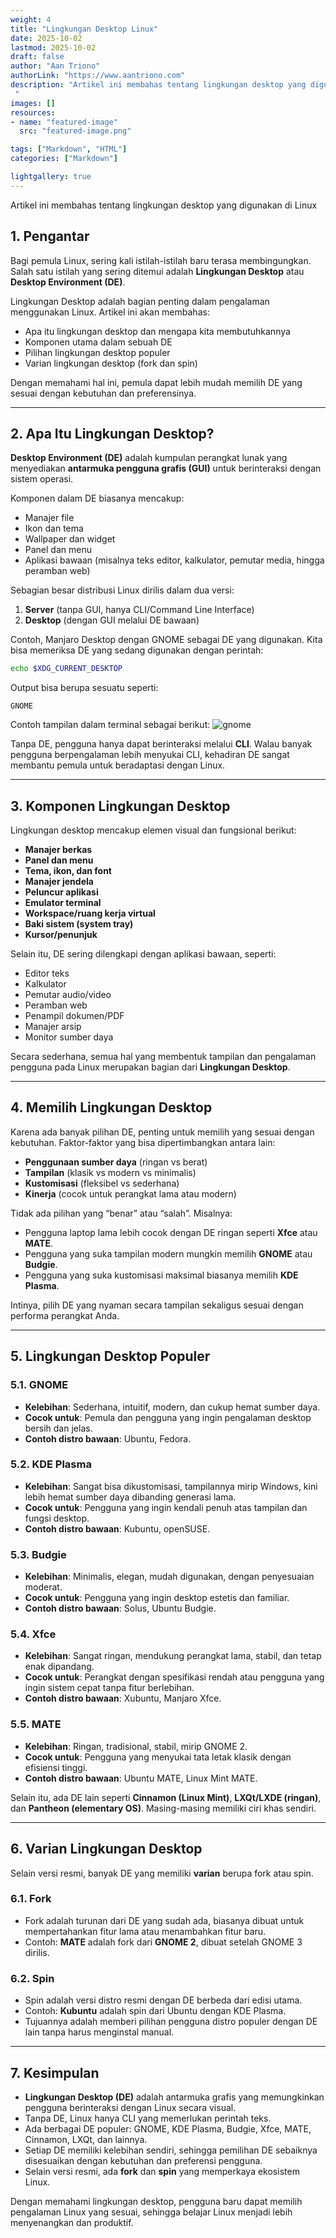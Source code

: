 ```yaml
---
weight: 4
title: "Lingkungan Desktop Linux"
date: 2025-10-02
lastmod: 2025-10-02
draft: false
author: "Aan Triono"
authorLink: "https://www.aantriono.com"
description: "Artikel ini membahas tentang lingkungan desktop yang digunakan di Linux
 "
images: []
resources:
- name: "featured-image"
  src: "featured-image.png"

tags: ["Markdown", "HTML"]
categories: ["Markdown"]

lightgallery: true
---
```


Artikel ini membahas tentang lingkungan desktop yang digunakan di Linux

<!--more-->


## 1. Pengantar
Bagi pemula Linux, sering kali istilah-istilah baru terasa membingungkan. Salah satu istilah yang sering ditemui adalah **Lingkungan Desktop** atau **Desktop Environment (DE)**.  

Lingkungan Desktop adalah bagian penting dalam pengalaman menggunakan Linux. Artikel ini akan membahas:
- Apa itu lingkungan desktop dan mengapa kita membutuhkannya  
- Komponen utama dalam sebuah DE  
- Pilihan lingkungan desktop populer  
- Varian lingkungan desktop (fork dan spin)  

Dengan memahami hal ini, pemula dapat lebih mudah memilih DE yang sesuai dengan kebutuhan dan preferensinya.

---

## 2. Apa Itu Lingkungan Desktop?
**Desktop Environment (DE)** adalah kumpulan perangkat lunak yang menyediakan **antarmuka pengguna grafis (GUI)** untuk berinteraksi dengan sistem operasi.  

Komponen dalam DE biasanya mencakup:
- Manajer file  
- Ikon dan tema  
- Wallpaper dan widget  
- Panel dan menu  
- Aplikasi bawaan (misalnya teks editor, kalkulator, pemutar media, hingga peramban web)  

Sebagian besar distribusi Linux dirilis dalam dua versi:
1. **Server** (tanpa GUI, hanya CLI/Command Line Interface)  
2. **Desktop** (dengan GUI melalui DE bawaan)  

Contoh, Manjaro Desktop dengan GNOME sebagai DE yang digunakan. Kita bisa memeriksa DE yang sedang digunakan dengan perintah:

```bash
echo $XDG_CURRENT_DESKTOP
```

Output bisa berupa sesuatu seperti:  
```
GNOME
```
Contoh tampilan dalam terminal sebagai berikut:
![gnome](gnome.png)

Tanpa DE, pengguna hanya dapat berinteraksi melalui **CLI**. Walau banyak pengguna berpengalaman lebih menyukai CLI, kehadiran DE sangat membantu pemula untuk beradaptasi dengan Linux.

---

## 3. Komponen Lingkungan Desktop
Lingkungan desktop mencakup elemen visual dan fungsional berikut:

- **Manajer berkas**  
- **Panel dan menu**  
- **Tema, ikon, dan font**  
- **Manajer jendela**  
- **Peluncur aplikasi**  
- **Emulator terminal**  
- **Workspace/ruang kerja virtual**  
- **Baki sistem (system tray)**  
- **Kursor/penunjuk**  

Selain itu, DE sering dilengkapi dengan aplikasi bawaan, seperti:
- Editor teks  
- Kalkulator  
- Pemutar audio/video  
- Peramban web  
- Penampil dokumen/PDF  
- Manajer arsip  
- Monitor sumber daya  

Secara sederhana, semua hal yang membentuk tampilan dan pengalaman pengguna pada Linux merupakan bagian dari **Lingkungan Desktop**.

---

## 4. Memilih Lingkungan Desktop
Karena ada banyak pilihan DE, penting untuk memilih yang sesuai dengan kebutuhan. Faktor-faktor yang bisa dipertimbangkan antara lain:
- **Penggunaan sumber daya** (ringan vs berat)  
- **Tampilan** (klasik vs modern vs minimalis)  
- **Kustomisasi** (fleksibel vs sederhana)  
- **Kinerja** (cocok untuk perangkat lama atau modern)  

Tidak ada pilihan yang “benar” atau “salah”. Misalnya:
- Pengguna laptop lama lebih cocok dengan DE ringan seperti **Xfce** atau **MATE**.  
- Pengguna yang suka tampilan modern mungkin memilih **GNOME** atau **Budgie**.  
- Pengguna yang suka kustomisasi maksimal biasanya memilih **KDE Plasma**.  

Intinya, pilih DE yang nyaman secara tampilan sekaligus sesuai dengan performa perangkat Anda.

---

## 5. Lingkungan Desktop Populer

### 5.1. GNOME
- **Kelebihan**: Sederhana, intuitif, modern, dan cukup hemat sumber daya.  
- **Cocok untuk**: Pemula dan pengguna yang ingin pengalaman desktop bersih dan jelas.  
- **Contoh distro bawaan**: Ubuntu, Fedora.  

### 5.2. KDE Plasma
- **Kelebihan**: Sangat bisa dikustomisasi, tampilannya mirip Windows, kini lebih hemat sumber daya dibanding generasi lama.  
- **Cocok untuk**: Pengguna yang ingin kendali penuh atas tampilan dan fungsi desktop.  
- **Contoh distro bawaan**: Kubuntu, openSUSE.  

### 5.3. Budgie
- **Kelebihan**: Minimalis, elegan, mudah digunakan, dengan penyesuaian moderat.  
- **Cocok untuk**: Pengguna yang ingin desktop estetis dan familiar.  
- **Contoh distro bawaan**: Solus, Ubuntu Budgie.  

### 5.4. Xfce
- **Kelebihan**: Sangat ringan, mendukung perangkat lama, stabil, dan tetap enak dipandang.  
- **Cocok untuk**: Perangkat dengan spesifikasi rendah atau pengguna yang ingin sistem cepat tanpa fitur berlebihan.  
- **Contoh distro bawaan**: Xubuntu, Manjaro Xfce.  

### 5.5. MATE
- **Kelebihan**: Ringan, tradisional, stabil, mirip GNOME 2.  
- **Cocok untuk**: Pengguna yang menyukai tata letak klasik dengan efisiensi tinggi.  
- **Contoh distro bawaan**: Ubuntu MATE, Linux Mint MATE.  

Selain itu, ada DE lain seperti **Cinnamon (Linux Mint)**, **LXQt/LXDE (ringan)**, dan **Pantheon (elementary OS)**. Masing-masing memiliki ciri khas sendiri.

---

## 6. Varian Lingkungan Desktop

Selain versi resmi, banyak DE yang memiliki **varian** berupa fork atau spin.  

### 6.1. Fork
- Fork adalah turunan dari DE yang sudah ada, biasanya dibuat untuk mempertahankan fitur lama atau menambahkan fitur baru.  
- Contoh: **MATE** adalah fork dari **GNOME 2**, dibuat setelah GNOME 3 dirilis.  

### 6.2. Spin
- Spin adalah versi distro resmi dengan DE berbeda dari edisi utama.  
- Contoh: **Kubuntu** adalah spin dari Ubuntu dengan KDE Plasma.  
- Tujuannya adalah memberi pilihan pengguna distro populer dengan DE lain tanpa harus menginstal manual.  

---

## 7. Kesimpulan
- **Lingkungan Desktop (DE)** adalah antarmuka grafis yang memungkinkan pengguna berinteraksi dengan Linux secara visual.  
- Tanpa DE, Linux hanya CLI yang memerlukan perintah teks.  
- Ada berbagai DE populer: GNOME, KDE Plasma, Budgie, Xfce, MATE, Cinnamon, LXQt, dan lainnya.  
- Setiap DE memiliki kelebihan sendiri, sehingga pemilihan DE sebaiknya disesuaikan dengan kebutuhan dan preferensi pengguna.  
- Selain versi resmi, ada **fork** dan **spin** yang memperkaya ekosistem Linux.  

Dengan memahami lingkungan desktop, pengguna baru dapat memilih pengalaman Linux yang sesuai, sehingga belajar Linux menjadi lebih menyenangkan dan produktif.
